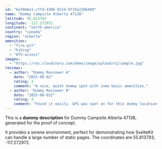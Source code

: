 ```yaml
---
id: "bef8b6e1-cffd-4306-9214-9733e220b409"
name: "Dummy Campsite Alberta 47138"
latitude: 55.813793
longitude: -117.272972
continent: "north-america"
country: "canada"
region: "alberta"
amenities:
  - "fire-pit"
  - "hiking"
  - "ATV-access"
images:
  - "https://res.cloudinary.com/demo/image/upload/v1/sample.jpg"
reviews:
  - author: "Dummy Reviewer A"
    date: "2025-08-02"
    rating: 3
    comment: "A nice, quiet dummy spot with some basic amenities."
  - author: "Dummy Reviewer B"
    date: "2025-08-022"
    rating: 4
    comment: "Found it easily. GPS was spot on for this dummy location."
---
```


This is a **dummy description** for Dummy Campsite Alberta 47138, generated for the proof of concept.

It provides a serene environment, perfect for demonstrating how SvelteKit can handle a large number of static pages. The coordinates are 55.813793, -117.272972.
